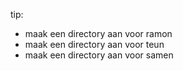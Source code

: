 tip:

- maak een directory aan voor ramon
- maak een directory aan voor teun
- maak een directory aan voor samen
